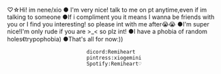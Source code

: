 ♡☆Hi! im nene/xio
● I'm very nice! talk to me on pt anytime,even if im talking to someone
●If i compliment you it means I wanna be friends with you or I find you interesting! so please int with me after😭😭
●I'm super nice!I'm only rude if you are >_< so plz int!
●I have a phobia of random holes《trypophobia)
●That's all for now:)) 

                              dicord:Remiheart
                              pintress:xiogemini 
                              Spotify:Remiheart♡
